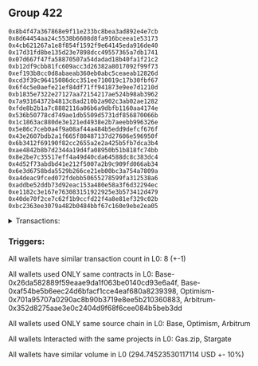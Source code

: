 ## Group 422

```0xecdf3089328dd54021a717cb448b72ce7971aac9
0x8b4f47a367868e9f11e233bc8bea3ad892e4e7cb
0x8d64454aa24c5538b6608d8fa916bceea1e53173
0x4cb621267a1e8f854f1592f9e64145eda916de40
0x17d31fd8be135d23e7898dcc49557365a7db1741
0x07d667f47fa58870507a54dadad18b40fa1f21c2
0xb12df9cbb81fc609acc3d26382a8017092f99f73
0xef193b8cc0d8abaeab360eb0abc5ceaeab12826d
0xcd3f39c96415086dcc351ee710019c17b30fbf67
0x6f4c5e0aefe21ef84df71ff941873e9ee7d1210d
0xb1835e7322e27127aa72154217ae524b98ab3962
0x7a93164372b4813c8ad210b2a902c3ab02ae1282
0xfde8b2b1a7c8882116a06b6a9dbfb1160aa4174e
0x536b50778cd749ae1db5509d5731df856870066b
0x1c1863ac880de3e121ed4938e2b7aeebb996326e
0x5e86c7ceb0a4f9a08af44a484b5edd9defcf676f
0x43e2607bdb2a1f665f80487137d27606e596950f
0x6b3412f69190f82cc2655a2e2a425b5fb7dca3b4
0xae4842b8b7d2344a19d4fa08950b51b818fc74bb
0x8e2be7c35517eff4a49d40cda64588dc8c383dc4
0x4d52f73abdbd41e212f5007a2b9c909fd066ab34
0x6e3d6758bda5529b266ce21eb00bc3a754a7809a
0xa4deac9fced072fdebb50655278599fa312538a6
0xaddbe52ddb73d92eac153a480e58a3f6d32294ec
0xe1182c3e167e763083151922925e3b573412d479
0x40de70f2ce7c62f1b9ccfd22f4a8e81ef329c02b
0xbc2363ee3079a482b0484bbf67c160e9ebe2ea05
```
<details>
<summary>Transactions:</summary>

Hashes: 

Wallet: 0xecdf3089328dd54021a717cb448b72ce7971aac9

       Hash: 0x33a7ae3f5326c058e389601fe7c6e3d155a783d68dd1769f4e3640799bdf6138
         - source chain: Base
         - destination chain: Metis
         - project: Gas.zip
         - contract: 0x26da582889f59eaae9da1f063be0140cd93e6a4f
         - value USD: 4.64967563e-06
       Hash: 0x7a5383a29a6a17af0c306f9cce8144b4e1c3be1bb3c0c29753517d93384f5077
         - source chain: Base
         - destination chain: Optimism
         - project: Stargate
         - contract: 0xaf54be5b6eec24d6bfacf1cce4eaf680a8239398
         - value USD: 20.943205337
       Hash: 0x4550f2e656fe9b3fbe46d3ff49b745b0fd06817a2e391674aef1f79a033f3201
         - source chain: Base
         - destination chain: Scroll
         - project: Gas.zip
         - contract: 0x26da582889f59eaae9da1f063be0140cd93e6a4f
         - value USD: 0.0001343689419
       Hash: 0x347e57879f087cd1a3eba2281c618e9b20717758b737683f4a6ef6109b18db3a
         - source chain: Base
         - destination chain: Optimism
         - project: Stargate
         - contract: 0xaf54be5b6eec24d6bfacf1cce4eaf680a8239398
         - value USD: 180.683232063
       Hash: 0xaba2b6b0c6568626c9682915a82720c4e28301886743759b93657c5712d39d96
         - source chain: Base
         - destination chain: Metis
         - project: Gas.zip
         - contract: 0x26da582889f59eaae9da1f063be0140cd93e6a4f
         - value USD: 3.415535317e-07
       Hash: 0x802dc3a142a85469173458e007d41a1de92674ef00a830f44c8e1f2ac57fb2e6
         - source chain: Base
         - destination chain: Optimism
         - project: Stargate
         - contract: 0xaf54be5b6eec24d6bfacf1cce4eaf680a8239398
         - value USD: 31.416844383
       Hash: 0x9f52fab551b86aa63a6d4854d1d8f6b61027d600c00877972e715872d6a140e0
         - source chain: Optimism
         - destination chain: Arbitrum
         - project: Stargate
         - contract: 0x701a95707a0290ac8b90b3719e8ee5b210360883
         - value USD: 31.123424976
       Hash: 0xaac67d36376c5d2ddcffebcc49202560ce9cbd45b70a2704f92bc22a07660617
         - source chain: Arbitrum
         - destination chain: Linea
         - project: Stargate
         - contract: 0x352d8275aae3e0c2404d9f68f6cee084b5beb3dd
         - value USD: 30.578389182
Wallet: 0x8b4f47a367868e9f11e233bc8bea3ad892e4e7cb

       Hash:0x56bf157b060ca1612e0045114cd501290be24874c9594f51273af9a21a088d3e
         - source chain: Base
         - destination chain: Metis
         - project: Gas.zip
         - contract: 0x26da582889f59eaae9da1f063be0140cd93e6a4f
         - value USD: 1.36336222e-06
       Hash:0x8b1db3a800a90d8f80c2cdf57de6b21e9f4dfad36da30d5963120249912872a8
         - source chain: Base
         - destination chain: Optimism
         - project: Stargate
         - contract: 0xaf54be5b6eec24d6bfacf1cce4eaf680a8239398
         - value USD: 21.298844167
       Hash:0xcbba47b8778899ac44054d1607d590c43f75c624987e06e836a2459d3d5d5f21
         - source chain: Base
         - destination chain: Linea
         - project: Gas.zip
         - contract: 0x26da582889f59eaae9da1f063be0140cd93e6a4f
         - value USD: 8.774453797e-05
       Hash:0x8ba67d395656c2af400188a6d53e948db98a0b521a1ca8f955528dc9b52b064b
         - source chain: Base
         - destination chain: Optimism
         - project: Stargate
         - contract: 0xaf54be5b6eec24d6bfacf1cce4eaf680a8239398
         - value USD: 193.707230741
       Hash:0xc4ee41205d52982d32144c258d901c4c9ee53e0c2ef8ccef8b72a55a4b58eecc
         - source chain: Base
         - destination chain: Linea
         - project: Gas.zip
         - contract: 0x26da582889f59eaae9da1f063be0140cd93e6a4f
         - value USD: 7.09228864e-05
       Hash:0x4dea6538ae3c2f0db614773bb16de232c15d395f416c77f705030502f93789d8
         - source chain: Base
         - destination chain: Optimism
         - project: Stargate
         - contract: 0xaf54be5b6eec24d6bfacf1cce4eaf680a8239398
         - value USD: 32.458000026
       Hash:0x7c8149118e0bdebf064a7790aacb628efc9a9552efe625bbcac5b6076b6e112d
         - source chain: Optimism
         - destination chain: Arbitrum
         - project: Stargate
         - contract: 0x701a95707a0290ac8b90b3719e8ee5b210360883
         - value USD: 32.16119088
       Hash:0x602aa53021c8e6cc808bc1af0a24055f875b75aba17f8a3f9efd86acc40ae337
         - source chain: Arbitrum
         - destination chain: Linea
         - project: Stargate
         - contract: 0x352d8275aae3e0c2404d9f68f6cee084b5beb3dd
         - value USD: 31.557368993
Wallet: 0x8d64454aa24c5538b6608d8fa916bceea1e53173

       Hash:0xf87e70057d16b030f231a142314bdeb2a0dee66d023e68dad1b0e8e4df7c86cc
         - source chain: Base
         - destination chain: Linea
         - project: Gas.zip
         - contract: 0x26da582889f59eaae9da1f063be0140cd93e6a4f
         - value USD: 4.840024002e-05
       Hash:0x6a7cfbf9800c0b4c94c1a51578f1afffb13dcfa74943f280603e3e766a8dd1ba
         - source chain: Base
         - destination chain: Optimism
         - project: Stargate
         - contract: 0xaf54be5b6eec24d6bfacf1cce4eaf680a8239398
         - value USD: 19.919858034
       Hash:0x3b1df342a91b16bda12da077205388ab46483a6c4f16ac4210991338534ba66b
         - source chain: Base
         - destination chain: Zora
         - project: Gas.zip
         - contract: 0x26da582889f59eaae9da1f063be0140cd93e6a4f
         - value USD: 7.867868165e-05
       Hash:0xf9dbd536ee16e7c097ca3c0bf455b73cece4611622bb8c1adb5f43a8b5f2b7c9
         - source chain: Base
         - destination chain: Optimism
         - project: Stargate
         - contract: 0xaf54be5b6eec24d6bfacf1cce4eaf680a8239398
         - value USD: 188.091716335
       Hash:0x77944fb4fc4c2fb17621134cab9f337aa8e33fac3a1fa7903ca6cef7efb14ccb
         - source chain: Base
         - destination chain: Arbitrum
         - project: Gas.zip
         - contract: 0x26da582889f59eaae9da1f063be0140cd93e6a4f
         - value USD: 0.0001147281986
       Hash:0xacbbd5aa30354b2e928f333e1281384d224fa50b39cef4dc970b54eab3caa26d
         - source chain: Base
         - destination chain: Optimism
         - project: Stargate
         - contract: 0xaf54be5b6eec24d6bfacf1cce4eaf680a8239398
         - value USD: 36.457160957
       Hash:0x9f12234221c36909f665dc04fdb1c94fee1053413d7dd37a489fb65e77a360b6
         - source chain: Optimism
         - destination chain: Arbitrum
         - project: Stargate
         - contract: 0x701a95707a0290ac8b90b3719e8ee5b210360883
         - value USD: 35.954173372
       Hash:0x7c3023ebe652a4359ca875f52f6b2880a7249862bf2c992e3e82dd4f851797fb
         - source chain: Arbitrum
         - destination chain: Linea
         - project: Stargate
         - contract: 0x352d8275aae3e0c2404d9f68f6cee084b5beb3dd
         - value USD: 35.38871996
Wallet: 0x4cb621267a1e8f854f1592f9e64145eda916de40

       Hash:0x4262b5a2c3ebe56d943f91bd835be7128eb5cdd8d40585f2dcf02cf56fc45d01
         - source chain: Base
         - destination chain: Kava
         - project: Gas.zip
         - contract: 0x26da582889f59eaae9da1f063be0140cd93e6a4f
         - value USD: 2.233784392e-08
       Hash:0xd03b97e45c62af14420d5139d79f2d81e3077585db841887f7e15d2ac7ebe5ce
         - source chain: Base
         - destination chain: Optimism
         - project: Stargate
         - contract: 0xaf54be5b6eec24d6bfacf1cce4eaf680a8239398
         - value USD: 18.222995195
       Hash:0x6bf0fda0156e73234315ef60ff8076dbd2a0cb22f1982174189adced00ca5794
         - source chain: Base
         - destination chain: Scroll
         - project: Gas.zip
         - contract: 0x26da582889f59eaae9da1f063be0140cd93e6a4f
         - value USD: 9.324880788e-05
       Hash:0xc91d1e7364db11f55a7c7328adcf471af4095c7d01395b9d7d01b8a9d2b0fd40
         - source chain: Base
         - destination chain: Optimism
         - project: Stargate
         - contract: 0xaf54be5b6eec24d6bfacf1cce4eaf680a8239398
         - value USD: 192.002704296
       Hash:0x49d87d94544c8b53c6cc93685a7c6ddce035332e7588dc11623ce47603e57cf8
         - source chain: Base
         - destination chain: Kava
         - project: Gas.zip
         - contract: 0x26da582889f59eaae9da1f063be0140cd93e6a4f
         - value USD: 1.694759649e-08
       Hash:0x0f4f6a4812f05386e8d5ef532136c8ed28372025658239839dcc6c1a5c60fdb7
         - source chain: Base
         - destination chain: Optimism
         - project: Stargate
         - contract: 0xaf54be5b6eec24d6bfacf1cce4eaf680a8239398
         - value USD: 36.726824939
       Hash:0x0e7f7186d137d7391d54046df16c4db41887c4d5dd3d892fd2c05218768fc949
         - source chain: Optimism
         - destination chain: Arbitrum
         - project: Stargate
         - contract: 0x701a95707a0290ac8b90b3719e8ee5b210360883
         - value USD: 36.271679531
       Hash:0xf57b4bc04dc3de4ad1a5ab0e2d5a830f75c83244ebf9fd9e826989ff5d07719d
         - source chain: Arbitrum
         - destination chain: Linea
         - project: Stargate
         - contract: 0x352d8275aae3e0c2404d9f68f6cee084b5beb3dd
         - value USD: 35.706766702
Wallet: 0x17d31fd8be135d23e7898dcc49557365a7db1741

       Hash:0x85efd8a832d461f226156bdecc0909145cbb73354c8d64f8a21e2f01532e71f0
         - source chain: Base
         - destination chain: Kava
         - project: Gas.zip
         - contract: 0x26da582889f59eaae9da1f063be0140cd93e6a4f
         - value USD: 1.489189595e-08
       Hash:0x556e18395d1451eaa072e3bb6d670ac3392a83eaeb92ca126882c6f57605424e
         - source chain: Base
         - destination chain: Optimism
         - project: Stargate
         - contract: 0xaf54be5b6eec24d6bfacf1cce4eaf680a8239398
         - value USD: 21.353025743
       Hash:0x5b7f79fef2b930c801772e6962f4d79dc25e77b9d090d760d3d63a3e4975a56f
         - source chain: Base
         - destination chain: Scroll
         - project: Gas.zip
         - contract: 0x26da582889f59eaae9da1f063be0140cd93e6a4f
         - value USD: 9.810551663e-05
       Hash:0x22de1b2bc5b8be089c3743bf01f75ace7b424081a531d2e293e635dbd0704167
         - source chain: Base
         - destination chain: Optimism
         - project: Stargate
         - contract: 0xaf54be5b6eec24d6bfacf1cce4eaf680a8239398
         - value USD: 183.900548183
       Hash:0xcc718d7ee3b57406f900d63d5bd38248e6e9c2cbe253261e379e1a18fb3cf19e
         - source chain: Base
         - destination chain: Arbitrum
         - project: Gas.zip
         - contract: 0x26da582889f59eaae9da1f063be0140cd93e6a4f
         - value USD: 6.435929393e-05
       Hash:0xcf1c27569f66ef639efd2799906372a9be670e4f3517518eb227988300b84aa0
         - source chain: Base
         - destination chain: Optimism
         - project: Stargate
         - contract: 0xaf54be5b6eec24d6bfacf1cce4eaf680a8239398
         - value USD: 31.518543755
       Hash:0x566c3a3e76494389739a8232ed971a1b17d1c6bc1a9a7ef3d8594d0c974b157a
         - source chain: Optimism
         - destination chain: Arbitrum
         - project: Stargate
         - contract: 0x701a95707a0290ac8b90b3719e8ee5b210360883
         - value USD: 31.023391498
       Hash:0xf9d9bda82fd9f4a61058b003443b34d7ad4cc91eb506470a4dce96910f42eab3
         - source chain: Arbitrum
         - destination chain: Linea
         - project: Stargate
         - contract: 0x352d8275aae3e0c2404d9f68f6cee084b5beb3dd
         - value USD: 30.536404862
Wallet: 0x07d667f47fa58870507a54dadad18b40fa1f21c2

       Hash:0x8392ce00f5046cfff8aaa1ee1016e0bf59e425070dfa1fa0b1f3e1a86ae815f2
         - source chain: Base
         - destination chain: Zora
         - project: Gas.zip
         - contract: 0x26da582889f59eaae9da1f063be0140cd93e6a4f
         - value USD: 0.0001629247516
       Hash:0x1521ded8b11b43668e5e7b99a51aec57d08a99892d6e8720e7234c5a692c7c44
         - source chain: Base
         - destination chain: Optimism
         - project: Stargate
         - contract: 0xaf54be5b6eec24d6bfacf1cce4eaf680a8239398
         - value USD: 18.077921793
       Hash:0x3a0b851b5f17c7609f2599132f9876ef283449000426c83f427c4b7706ce02f7
         - source chain: Base
         - destination chain: Arbitrum
         - project: Gas.zip
         - contract: 0x26da582889f59eaae9da1f063be0140cd93e6a4f
         - value USD: 0.0001240079633
       Hash:0xac8d1e12f8d2f7f071a67bf7729da6f2986fd7e972c8dbd9e2fa09123aaa88d5
         - source chain: Base
         - destination chain: Optimism
         - project: Stargate
         - contract: 0xaf54be5b6eec24d6bfacf1cce4eaf680a8239398
         - value USD: 191.384801962
       Hash:0x0873d40520fc419678e29396a0904e2d59fbfc69022615e16465bb91e2c0ba51
         - source chain: Base
         - destination chain: Kava
         - project: Gas.zip
         - contract: 0x26da582889f59eaae9da1f063be0140cd93e6a4f
         - value USD: 2.029112311e-08
       Hash:0xffea94aa588f8fa83ef4b4275ac352f68dddb5e3bc0b0d5890d8c389c86b86f3
         - source chain: Base
         - destination chain: Optimism
         - project: Stargate
         - contract: 0xaf54be5b6eec24d6bfacf1cce4eaf680a8239398
         - value USD: 30.949161663
       Hash:0x6fa37e80296cf81365f0dfecd3600ab2a9f458239ea8f90d9421ff9f5e87f922
         - source chain: Optimism
         - destination chain: Arbitrum
         - project: Stargate
         - contract: 0x701a95707a0290ac8b90b3719e8ee5b210360883
         - value USD: 30.800525425
       Hash:0xc334458e2bac12153c030cd028a6311657f5eca4a138328dd32824c22c949264
         - source chain: Arbitrum
         - destination chain: Linea
         - project: Stargate
         - contract: 0x352d8275aae3e0c2404d9f68f6cee084b5beb3dd
         - value USD: 30.368820007
Wallet: 0xb12df9cbb81fc609acc3d26382a8017092f99f73

       Hash:0xc0b98655408ca85c6b2a2b2588f7420e53f5a5f5e1f4a5e69ca2e92bbbe8628f
         - source chain: Base
         - destination chain: Metis
         - project: Gas.zip
         - contract: 0x26da582889f59eaae9da1f063be0140cd93e6a4f
         - value USD: 1.25700481e-06
       Hash:0x13c7ff2fa1324c4817d5dd2383be02e4c29aa6c676db69ea7cd42386a898f3cd
         - source chain: Base
         - destination chain: Optimism
         - project: Stargate
         - contract: 0xaf54be5b6eec24d6bfacf1cce4eaf680a8239398
         - value USD: 19.747474976
       Hash:0x3e08bb9476c5654f4a0fe916db7b390f3ddfa028e7b1e287b52306a76b5bacda
         - source chain: Base
         - destination chain: Kava
         - project: Gas.zip
         - contract: 0x26da582889f59eaae9da1f063be0140cd93e6a4f
         - value USD: 3.109151893e-08
       Hash:0xd5ad7e0135ca734c6270bf216daaf6144c8c8faa031b856263d956b1322d7500
         - source chain: Base
         - destination chain: Optimism
         - project: Stargate
         - contract: 0xaf54be5b6eec24d6bfacf1cce4eaf680a8239398
         - value USD: 185.902273059
       Hash:0xab9278cdf27de49d3156402bccc00801450f35d98598063e642eb58472ffffbb
         - source chain: Base
         - destination chain: Metis
         - project: Gas.zip
         - contract: 0x26da582889f59eaae9da1f063be0140cd93e6a4f
         - value USD: 2.366268063e-06
       Hash:0xf212c8d6573c08acf8b2fba31814b2815f930f492e4e2e9978c786889f4b2ad8
         - source chain: Base
         - destination chain: Optimism
         - project: Stargate
         - contract: 0xaf54be5b6eec24d6bfacf1cce4eaf680a8239398
         - value USD: 32.17254629
       Hash:0x461995ea3689afe2e8dbae3ce5ec895eb6d35aaf07d053f679aac20f22ab69ae
         - source chain: Optimism
         - destination chain: Arbitrum
         - project: Stargate
         - contract: 0x701a95707a0290ac8b90b3719e8ee5b210360883
         - value USD: 31.888338292
       Hash:0x3517c3bb0ebe2bc55de803f2bcbb9a5db46cccf298e4e64e4048e087d1193881
         - source chain: Arbitrum
         - destination chain: Linea
         - project: Stargate
         - contract: 0x352d8275aae3e0c2404d9f68f6cee084b5beb3dd
         - value USD: 31.547842731
Wallet: 0xef193b8cc0d8abaeab360eb0abc5ceaeab12826d

       Hash:0x411bd9b167853fbb5102fee9e80b248f2eb22cc35e30d981726548ccfb1279dc
         - source chain: Base
         - destination chain: Metis
         - project: Gas.zip
         - contract: 0x26da582889f59eaae9da1f063be0140cd93e6a4f
         - value USD: 4.11567704e-06
       Hash:0x1c93ecab74f07b5f653cb0b164ca7a7d9642fe7443a58e2ef803b3920964967c
         - source chain: Base
         - destination chain: Optimism
         - project: Stargate
         - contract: 0xaf54be5b6eec24d6bfacf1cce4eaf680a8239398
         - value USD: 20.082391219
       Hash:0x370afb97519c43dae1ec49c5a29fd70ad2afb81c98f790ea6578162695a27d54
         - source chain: Base
         - destination chain: Zora
         - project: Gas.zip
         - contract: 0x26da582889f59eaae9da1f063be0140cd93e6a4f
         - value USD: 0.0001586524856
       Hash:0xf566727d984cc2f0f4ae692e70659f147161129589335189dd566eab69aab79a
         - source chain: Base
         - destination chain: Optimism
         - project: Stargate
         - contract: 0xaf54be5b6eec24d6bfacf1cce4eaf680a8239398
         - value USD: 196.456954805
       Hash:0xadf1a1aaa61abaf7239ff2a7f37b18430c4d6af7aee62e1e0a8cd929d46d7e62
         - source chain: Base
         - destination chain: Zora
         - project: Gas.zip
         - contract: 0x26da582889f59eaae9da1f063be0140cd93e6a4f
         - value USD: 4.655070662e-05
       Hash:0x656823f9d4d638767cc0affa4dddb3cc5e830923a346364309c8b4d56ab34a35
         - source chain: Base
         - destination chain: Optimism
         - project: Stargate
         - contract: 0xaf54be5b6eec24d6bfacf1cce4eaf680a8239398
         - value USD: 34.435300936
       Hash:0x4dabe78c42acf4df0fa12e7576886aa94b8043d1ef31d84338e1ae8e15aa7347
         - source chain: Optimism
         - destination chain: Arbitrum
         - project: Stargate
         - contract: 0x701a95707a0290ac8b90b3719e8ee5b210360883
         - value USD: 34.209435373
       Hash:0xca74869b69159f8333ad4ed687abc3fe79e051af2e710fb30f6a398ca8f1d138
         - source chain: Arbitrum
         - destination chain: Linea
         - project: Stargate
         - contract: 0x352d8275aae3e0c2404d9f68f6cee084b5beb3dd
         - value USD: 33.677950898
Wallet: 0xcd3f39c96415086dcc351ee710019c17b30fbf67

       Hash:0x7c306d3ef00dcc224d38d256ede1cf6db614c19e6a7c9090c355d7be076001e1
         - source chain: Base
         - destination chain: Scroll
         - project: Gas.zip
         - contract: 0x26da582889f59eaae9da1f063be0140cd93e6a4f
         - value USD: 0.0001019961033
       Hash:0xd6bfa9b91895744f334fad7691acd5c2df8002c45ceb6d9a04bc45804436dac1
         - source chain: Base
         - destination chain: Optimism
         - project: Stargate
         - contract: 0xaf54be5b6eec24d6bfacf1cce4eaf680a8239398
         - value USD: 17.365916956
       Hash:0x8ff13bcdd0abfe81af8fc5b3acf9dfcb6e1dffbdef67d381f8084bf198d80f3d
         - source chain: Base
         - destination chain: Zora
         - project: Gas.zip
         - contract: 0x26da582889f59eaae9da1f063be0140cd93e6a4f
         - value USD: 0.0001138457393
       Hash:0x02798e98f30344cdb4201b970a6db05006a30e11466c0314ba202680514e3150
         - source chain: Base
         - destination chain: Optimism
         - project: Stargate
         - contract: 0xaf54be5b6eec24d6bfacf1cce4eaf680a8239398
         - value USD: 182.837530416
       Hash:0xd35b9e766321258cffe7faf7a943d7ccd9a78b14cc26eb9862af360ee30eddd4
         - source chain: Base
         - destination chain: Zora
         - project: Gas.zip
         - contract: 0x26da582889f59eaae9da1f063be0140cd93e6a4f
         - value USD: 0.0001166751685
       Hash:0x3a836f689881c8df5ef919e679a1b69e193b84f498317e12abbaca5f641a74be
         - source chain: Base
         - destination chain: Optimism
         - project: Stargate
         - contract: 0xaf54be5b6eec24d6bfacf1cce4eaf680a8239398
         - value USD: 33.561890449
       Hash:0xb4ef44e1b4d8025bef770d9d03bfd1170abace3041607cbd963c4075df839d67
         - source chain: Optimism
         - destination chain: Arbitrum
         - project: Stargate
         - contract: 0x701a95707a0290ac8b90b3719e8ee5b210360883
         - value USD: 33.26060408
       Hash:0x535d3a538ce3ea4bf27bda2f26251b3bd8879d0e4287c665e59a28e58e951657
         - source chain: Arbitrum
         - destination chain: Linea
         - project: Stargate
         - contract: 0x352d8275aae3e0c2404d9f68f6cee084b5beb3dd
         - value USD: 32.806601121
Wallet: 0x6f4c5e0aefe21ef84df71ff941873e9ee7d1210d

       Hash:0xe3bb6394fa9e99e1d559d0efc99a17103db2885137654be024e9766b6f3ae06e
         - source chain: Base
         - destination chain: Arbitrum
         - project: Gas.zip
         - contract: 0x26da582889f59eaae9da1f063be0140cd93e6a4f
         - value USD: 3.684140187e-05
       Hash:0x0ad7ab78c74f7c6fdae9d2f2c143410dfa53f39c48d4d78920a0c597b4f3ae03
         - source chain: Base
         - destination chain: Optimism
         - project: Stargate
         - contract: 0xaf54be5b6eec24d6bfacf1cce4eaf680a8239398
         - value USD: 19.270802937
       Hash:0xf13b0fb2cd74bb586a2916bf3b56e82a272da8d3b87441603c1d8aecaed21b17
         - source chain: Base
         - destination chain: Base
         - project: Gas.zip
         - contract: 0x26da582889f59eaae9da1f063be0140cd93e6a4f
         - value USD: 9.541049173e-05
       Hash:0xc21ee7ab34ac2c2bad1761ecf334967d722bc996f438159b33a08a1af5a24614
         - source chain: Base
         - destination chain: Optimism
         - project: Stargate
         - contract: 0xaf54be5b6eec24d6bfacf1cce4eaf680a8239398
         - value USD: 193.99305519
       Hash:0x85c52f965dee8aba57942cd11d3afefdc958018ac45dda55cece8792ed95b68b
         - source chain: Base
         - destination chain: Scroll
         - project: Gas.zip
         - contract: 0x26da582889f59eaae9da1f063be0140cd93e6a4f
         - value USD: 9.250460932e-05
       Hash:0x937aad951bd83f048e41531aee486ddb468a829ae21f6fa934a3110cfeb9b5ca
         - source chain: Base
         - destination chain: Optimism
         - project: Stargate
         - contract: 0xaf54be5b6eec24d6bfacf1cce4eaf680a8239398
         - value USD: 31.978456069
       Hash:0x7d4e9509f7322a37de9a4fd94caa4e9f8be1569820e506910313d55f3372d9a3
         - source chain: Optimism
         - destination chain: Arbitrum
         - project: Stargate
         - contract: 0x701a95707a0290ac8b90b3719e8ee5b210360883
         - value USD: 31.666603684
       Hash:0x820a23ece63aabe6416f66bc99e6653cf8400e9c5dddeeb1825b088a5fe2b637
         - source chain: Arbitrum
         - destination chain: Linea
         - project: Stargate
         - contract: 0x352d8275aae3e0c2404d9f68f6cee084b5beb3dd
         - value USD: 31.132238088
Wallet: 0xb1835e7322e27127aa72154217ae524b98ab3962

       Hash:0x152f91a3d68f368582ecfd305bf40c423de853c2ca203d203a620eecfda8cc48
         - source chain: Base
         - destination chain: Linea
         - project: Gas.zip
         - contract: 0x26da582889f59eaae9da1f063be0140cd93e6a4f
         - value USD: 3.921589016e-05
       Hash:0x3aff4d8adb4e6786d161bacc49b2cfde9d7def04129b32398fedae92f946ced3
         - source chain: Base
         - destination chain: Optimism
         - project: Stargate
         - contract: 0xaf54be5b6eec24d6bfacf1cce4eaf680a8239398
         - value USD: 20.150678582
       Hash:0xc3a6563bdb4cf2ead442b6c13db19042422c44d0e52af377d61974d1afabcde1
         - source chain: Base
         - destination chain: Linea
         - project: Gas.zip
         - contract: 0x26da582889f59eaae9da1f063be0140cd93e6a4f
         - value USD: 0.0001558910407
       Hash:0x91016708971f6004cc1a30a45bc8a916d2691bafc797bf1bd3ea77121f8fff58
         - source chain: Base
         - destination chain: Optimism
         - project: Stargate
         - contract: 0xaf54be5b6eec24d6bfacf1cce4eaf680a8239398
         - value USD: 190.725916908
       Hash:0xe7b116966b43de11987329002c5ab66537e605c1a971d330f7421509aae8ec5b
         - source chain: Base
         - destination chain: Kava
         - project: Gas.zip
         - contract: 0x26da582889f59eaae9da1f063be0140cd93e6a4f
         - value USD: 2.436340474e-08
       Hash:0xd78280e3d83d9a60867ea5d74bb55e35ba4e8fbd16321a43527f394e21e6e941
         - source chain: Base
         - destination chain: Optimism
         - project: Stargate
         - contract: 0xaf54be5b6eec24d6bfacf1cce4eaf680a8239398
         - value USD: 31.293267055
       Hash:0xbe418244566bf1a258f628a1495ac8668886f69929028414e8f1e2491b53c455
         - source chain: Optimism
         - destination chain: Arbitrum
         - project: Stargate
         - contract: 0x701a95707a0290ac8b90b3719e8ee5b210360883
         - value USD: 30.98950363
       Hash:0xc3951cbe8b8947cd28ef6792a2b028491c4d15ca5a8bc6211724105c757dea7e
         - source chain: Arbitrum
         - destination chain: Linea
         - project: Stargate
         - contract: 0x352d8275aae3e0c2404d9f68f6cee084b5beb3dd
         - value USD: 30.655844688
Wallet: 0x7a93164372b4813c8ad210b2a902c3ab02ae1282

       Hash:0xa7d7439377242f7678a78febee35d0b212886363f6a282bebb2cf64e1be5f941
         - source chain: Base
         - destination chain: Base
         - project: Gas.zip
         - contract: 0x26da582889f59eaae9da1f063be0140cd93e6a4f
         - value USD: 0.0001295829414
       Hash:0x1b01b998f5cb5656e82f5ab653f0d48ffc1e46b356843a3269ea42471b43d55b
         - source chain: Base
         - destination chain: Optimism
         - project: Stargate
         - contract: 0xaf54be5b6eec24d6bfacf1cce4eaf680a8239398
         - value USD: 21.827480282
       Hash:0xdb7d8a987761bcc128c2f908be405c860a3424576385056cdd04c8f267f65ba1
         - source chain: Base
         - destination chain: Zora
         - project: Gas.zip
         - contract: 0x26da582889f59eaae9da1f063be0140cd93e6a4f
         - value USD: 8.117977432e-05
       Hash:0x57ead43b523c0d6cd81a0f00713088e5b2266c75c1893830170d2d2957e898a7
         - source chain: Base
         - destination chain: Optimism
         - project: Stargate
         - contract: 0xaf54be5b6eec24d6bfacf1cce4eaf680a8239398
         - value USD: 181.43590853
       Hash:0x8471460faf098c7ac7a83b15a496fe446e2c256a9b1fb7b9a02399e1987d8d31
         - source chain: Base
         - destination chain: Zora
         - project: Gas.zip
         - contract: 0x26da582889f59eaae9da1f063be0140cd93e6a4f
         - value USD: 0.000120852796
       Hash:0xb9bde9b30c57e565318a93a4c0ed0f4a94478e0ffd37d1793d1c0ce5fd2a00c8
         - source chain: Base
         - destination chain: Optimism
         - project: Stargate
         - contract: 0xaf54be5b6eec24d6bfacf1cce4eaf680a8239398
         - value USD: 37.432023599
       Hash:0xedc910be8a96a7341b424c2fa4f3a1850c3d4d705e9c7c487aaf88c6113be960
         - source chain: Optimism
         - destination chain: Arbitrum
         - project: Stargate
         - contract: 0x701a95707a0290ac8b90b3719e8ee5b210360883
         - value USD: 36.980340855
       Hash:0x21a52e65b0def38c39642506fd784e76f85664e293c57f56877a1e0e85b499d9
         - source chain: Arbitrum
         - destination chain: Linea
         - project: Stargate
         - contract: 0x352d8275aae3e0c2404d9f68f6cee084b5beb3dd
         - value USD: 36.409589135
Wallet: 0xfde8b2b1a7c8882116a06b6a9dbfb1160aa4174e

       Hash:0x176a624abdba682861fc1d0aed64205afde21ba0f0b58fbc1a155672aa5fba33
         - source chain: Base
         - destination chain: Scroll
         - project: Gas.zip
         - contract: 0x26da582889f59eaae9da1f063be0140cd93e6a4f
         - value USD: 8.013681902e-05
       Hash:0xa85a6fa3d6510f12b6319d59604a982e0380293ce79bb3bbc9b3ded81f814f70
         - source chain: Base
         - destination chain: Optimism
         - project: Stargate
         - contract: 0xaf54be5b6eec24d6bfacf1cce4eaf680a8239398
         - value USD: 20.850883387
       Hash:0xb66390b1e08d37cf812d8cafbebbe98d0b253262b906b87c979d9a7c8b25e4b0
         - source chain: Base
         - destination chain: Kava
         - project: Gas.zip
         - contract: 0x26da582889f59eaae9da1f063be0140cd93e6a4f
         - value USD: 3.29623313e-08
       Hash:0xc8a414a528e5eafdd50f7c4f745e4eaae95207626414cc2e2f4c3b737a15e253
         - source chain: Base
         - destination chain: Optimism
         - project: Stargate
         - contract: 0xaf54be5b6eec24d6bfacf1cce4eaf680a8239398
         - value USD: 188.361372976
       Hash:0x64a4c940687c04a85b859ba6a7fdd3bb6920c535ec465f5cff4d740645d422a4
         - source chain: Base
         - destination chain: Base
         - project: Gas.zip
         - contract: 0x26da582889f59eaae9da1f063be0140cd93e6a4f
         - value USD: 0.0001414093447
       Hash:0x4b425c0431464624be6f89fa0c03d16e2277b46994606a9034a7ba87b719d2e5
         - source chain: Base
         - destination chain: Optimism
         - project: Stargate
         - contract: 0xaf54be5b6eec24d6bfacf1cce4eaf680a8239398
         - value USD: 32.954968225
       Hash:0x16d413d459cfd91404c5072b2f1ee561aaa9a2e2557c31b05243aded86733a9a
         - source chain: Optimism
         - destination chain: Arbitrum
         - project: Stargate
         - contract: 0x701a95707a0290ac8b90b3719e8ee5b210360883
         - value USD: 32.393847101
       Hash:0xd5138020b6159f65b711f9c27290c9d0f3c276f7548a603558a7f8c89da4b38a
         - source chain: Arbitrum
         - destination chain: Linea
         - project: Stargate
         - contract: 0x352d8275aae3e0c2404d9f68f6cee084b5beb3dd
         - value USD: 32.014858596
Wallet: 0x536b50778cd749ae1db5509d5731df856870066b

       Hash:0xd9e3d408b9b2f92e56958920c6e26c8bc684e6b2a8de3db399b0572dabf3a29f
         - source chain: Base
         - destination chain: Zora
         - project: Gas.zip
         - contract: 0x26da582889f59eaae9da1f063be0140cd93e6a4f
         - value USD: 7.229364099e-05
       Hash:0x496d3b27fd77ce9e2b5ad61e95c1ac56d801777dc24f3bb792eec10c6d8971c3
         - source chain: Base
         - destination chain: Optimism
         - project: Stargate
         - contract: 0xaf54be5b6eec24d6bfacf1cce4eaf680a8239398
         - value USD: 20.3359371
       Hash:0xb18363953f6c4bb3942ec1c7c67a0f2d1f9ca0ddbce1d6604ef35c6876a217e8
         - source chain: Base
         - destination chain: Scroll
         - project: Gas.zip
         - contract: 0x26da582889f59eaae9da1f063be0140cd93e6a4f
         - value USD: 0.0001190205456
       Hash:0xac6d0bbd311deb59d63de73be5ead705043f9fd0b7806f27af9700d5f9ccce6a
         - source chain: Base
         - destination chain: Optimism
         - project: Stargate
         - contract: 0xaf54be5b6eec24d6bfacf1cce4eaf680a8239398
         - value USD: 187.404311154
       Hash:0x25c42f78faedd83ea6168d4f998d49fe6aa13594d598fc788cebfecba7f85259
         - source chain: Base
         - destination chain: Linea
         - project: Gas.zip
         - contract: 0x26da582889f59eaae9da1f063be0140cd93e6a4f
         - value USD: 9.357531692e-05
       Hash:0xafe444e32bdc1c79b6baf78402e472fffc1973bb563d9c818c8dfc61a075dfb8
         - source chain: Base
         - destination chain: Optimism
         - project: Stargate
         - contract: 0xaf54be5b6eec24d6bfacf1cce4eaf680a8239398
         - value USD: 31.823732437
       Hash:0x1f6422710af71630c7503bf7e46b742adb31cb3429b2c6a99cc3a952ac3c0344
         - source chain: Optimism
         - destination chain: Arbitrum
         - project: Stargate
         - contract: 0x701a95707a0290ac8b90b3719e8ee5b210360883
         - value USD: 31.382552123
       Hash:0x8ade5b34a4eb99f9265e85c83f95197861647c142851865c27971faeed291a92
         - source chain: Arbitrum
         - destination chain: Linea
         - project: Stargate
         - contract: 0x352d8275aae3e0c2404d9f68f6cee084b5beb3dd
         - value USD: 30.911245186
Wallet: 0x1c1863ac880de3e121ed4938e2b7aeebb996326e

       Hash:0x73e56cd0cf3c6a5e49ffb299ba838fe6f5b1cf93906a91d76d6ed6a119ee800b
         - source chain: Base
         - destination chain: Kava
         - project: Gas.zip
         - contract: 0x26da582889f59eaae9da1f063be0140cd93e6a4f
         - value USD: 1.795034774e-08
       Hash:0xfb2462b58d7fb0154e1e372d341fe672dfb7e6f1e4081e515f17cc3fdeb793f2
         - source chain: Base
         - destination chain: Optimism
         - project: Stargate
         - contract: 0xaf54be5b6eec24d6bfacf1cce4eaf680a8239398
         - value USD: 20.664690956
       Hash:0x34a3710d655509fd60d31996ab3dd75ffd81a8221a23246960330572a4820362
         - source chain: Base
         - destination chain: Linea
         - project: Gas.zip
         - contract: 0x26da582889f59eaae9da1f063be0140cd93e6a4f
         - value USD: 0.0001089943583
       Hash:0x527227389d55a805f805bb2d50ec22ab61eeadbb40cc2429223327091408bad7
         - source chain: Base
         - destination chain: Optimism
         - project: Stargate
         - contract: 0xaf54be5b6eec24d6bfacf1cce4eaf680a8239398
         - value USD: 181.314973794
       Hash:0x0413fcc9cce01802addff0cd87f8b36549f3d27e3880e0cd9714f0be970dd3d5
         - source chain: Base
         - destination chain: Metis
         - project: Gas.zip
         - contract: 0x26da582889f59eaae9da1f063be0140cd93e6a4f
         - value USD: 2.23056126e-06
       Hash:0xd534b0fabf91b3d284b70c1312800b485103b8b5c057437f5685459080d6484f
         - source chain: Base
         - destination chain: Optimism
         - project: Stargate
         - contract: 0xaf54be5b6eec24d6bfacf1cce4eaf680a8239398
         - value USD: 32.495896863
       Hash:0x157de525047b9b8a7192d5e1fe2a485f7023f9263541a2a30d30d923650aa8d6
         - source chain: Optimism
         - destination chain: Arbitrum
         - project: Stargate
         - contract: 0x701a95707a0290ac8b90b3719e8ee5b210360883
         - value USD: 32.383615375
       Hash:0x46052b36c5a9fba603f374ec5c4b18c904df298d1c5a1a1eb63e9c58c8e3c138
         - source chain: Arbitrum
         - destination chain: Linea
         - project: Stargate
         - contract: 0x352d8275aae3e0c2404d9f68f6cee084b5beb3dd
         - value USD: 31.816424264
Wallet: 0x5e86c7ceb0a4f9a08af44a484b5edd9defcf676f

       Hash:0xabbf121d31420a4c3c4cb452f21ba66a1446118863e9b747614d6efd225c7def
         - source chain: Base
         - destination chain: Zora
         - project: Gas.zip
         - contract: 0x26da582889f59eaae9da1f063be0140cd93e6a4f
         - value USD: 0.0001641871517
       Hash:0x8ccb67589596a60fbe2a6ba769d5787442b994bbf74503a1c3797c489167f83f
         - source chain: Base
         - destination chain: Optimism
         - project: Stargate
         - contract: 0xaf54be5b6eec24d6bfacf1cce4eaf680a8239398
         - value USD: 21.654665559
       Hash:0x393ed47617bdea626a07dba1f9da2cf49e4474815d51c8ba71a2dd2171ef92b8
         - source chain: Base
         - destination chain: Metis
         - project: Gas.zip
         - contract: 0x26da582889f59eaae9da1f063be0140cd93e6a4f
         - value USD: 2.046516105e-06
       Hash:0x9458c56616963036339f5b072bbe3b9ac203357f83f9c920991703b7cccfb472
         - source chain: Base
         - destination chain: Optimism
         - project: Stargate
         - contract: 0xaf54be5b6eec24d6bfacf1cce4eaf680a8239398
         - value USD: 184.058429904
       Hash:0x62b72d9ae7ab998d1d5f9be932c8e5683be3b17dbaf8595bbea33db7bd6aca53
         - source chain: Base
         - destination chain: Kava
         - project: Gas.zip
         - contract: 0x26da582889f59eaae9da1f063be0140cd93e6a4f
         - value USD: 1.314341571e-08
       Hash:0x6c4b5258b848a6963fce76c8f279ab48a17285a89634b08177e3caa0e3ae0292
         - source chain: Base
         - destination chain: Optimism
         - project: Stargate
         - contract: 0xaf54be5b6eec24d6bfacf1cce4eaf680a8239398
         - value USD: 31.307026153
       Hash:0xe09e2d1ed4000e6d5b090a4f13efdd3d002f5eb4ffca3f8a92754c52ea113290
         - source chain: Optimism
         - destination chain: Arbitrum
         - project: Stargate
         - contract: 0x701a95707a0290ac8b90b3719e8ee5b210360883
         - value USD: 31.042877186
       Hash:0x9dd9b51e53a0904bf05bfb9f600d638651a62159b566cd2dae1923343b5485dd
         - source chain: Arbitrum
         - destination chain: Linea
         - project: Stargate
         - contract: 0x352d8275aae3e0c2404d9f68f6cee084b5beb3dd
         - value USD: 30.627993005
Wallet: 0x43e2607bdb2a1f665f80487137d27606e596950f

       Hash:0x79057323dca5db62b125de6c78e1f653ff9488c8caad2d07c241d47e1597f2dd
         - source chain: Base
         - destination chain: Metis
         - project: Gas.zip
         - contract: 0x26da582889f59eaae9da1f063be0140cd93e6a4f
         - value USD: 8.08568923e-07
       Hash:0xcff44a9e96ba14478a1aa5a2c1bbf3cee69040b0dc9b5a6363f51433de09ccf5
         - source chain: Base
         - destination chain: Optimism
         - project: Stargate
         - contract: 0xaf54be5b6eec24d6bfacf1cce4eaf680a8239398
         - value USD: 21.211256785
       Hash:0xcc3e8b21b43864143e1ea15f5f96760e99bd5649f7ac5e7d5d9d715353465c92
         - source chain: Base
         - destination chain: Kava
         - project: Gas.zip
         - contract: 0x26da582889f59eaae9da1f063be0140cd93e6a4f
         - value USD: 2.093695822e-08
       Hash:0xf286825752d8933c953884c3f403fcec98cf419106498028d994b3abf27c4b83
         - source chain: Base
         - destination chain: Optimism
         - project: Stargate
         - contract: 0xaf54be5b6eec24d6bfacf1cce4eaf680a8239398
         - value USD: 183.39970142
       Hash:0x6313c278cb78c3a59684d8c2b09d8ff54c2f3aea604cfffcf534b50c23273cab
         - source chain: Base
         - destination chain: Arbitrum
         - project: Gas.zip
         - contract: 0x26da582889f59eaae9da1f063be0140cd93e6a4f
         - value USD: 0.0001309456512
       Hash:0x17eaff03c9aacdb4042ade46695c642c814b51cc828bb96112370bf5a4358a88
         - source chain: Base
         - destination chain: Optimism
         - project: Stargate
         - contract: 0xaf54be5b6eec24d6bfacf1cce4eaf680a8239398
         - value USD: 30.366185448
       Hash:0x4a8465ab4d187bfb55d68dd776892854bedf8d360576e95df0e41706617eaa56
         - source chain: Optimism
         - destination chain: Arbitrum
         - project: Stargate
         - contract: 0x701a95707a0290ac8b90b3719e8ee5b210360883
         - value USD: 29.781155057
       Hash:0x132f7c0871eb051fef1f3ee8609907f7121a90ffedee23a4157df38d9489c2a5
         - source chain: Arbitrum
         - destination chain: Linea
         - project: Stargate
         - contract: 0x352d8275aae3e0c2404d9f68f6cee084b5beb3dd
         - value USD: 29.327905881
Wallet: 0x6b3412f69190f82cc2655a2e2a425b5fb7dca3b4

       Hash:0x77182b7ce0dcbd41aeb031d05b86de946d6d4ad02aa5c528a540de3d65c81ac8
         - source chain: Base
         - destination chain: Zora
         - project: Gas.zip
         - contract: 0x26da582889f59eaae9da1f063be0140cd93e6a4f
         - value USD: 4.4623479e-05
       Hash:0x0a78a063de4f6519c5c5301c50d722dc95661c2f6020c6551ebd5396c17e8469
         - source chain: Base
         - destination chain: Optimism
         - project: Stargate
         - contract: 0xaf54be5b6eec24d6bfacf1cce4eaf680a8239398
         - value USD: 21.785309628
       Hash:0xa0f40d9d4ccecae12badbe17c083880b736d22015621fd3d8b498df01e1c4c0e
         - source chain: Base
         - destination chain: Kava
         - project: Gas.zip
         - contract: 0x26da582889f59eaae9da1f063be0140cd93e6a4f
         - value USD: 2.954118763e-08
       Hash:0x9bc77ffcbd705ebb953c1da42ae8f79fd15ea4749de732861d0a5f068a391563
         - source chain: Base
         - destination chain: Optimism
         - project: Stargate
         - contract: 0xaf54be5b6eec24d6bfacf1cce4eaf680a8239398
         - value USD: 190.60926213
       Hash:0x35c4a6d8d0de0cabec19271f4d342ff908c72ab2dad7903a12fe6762f02f83af
         - source chain: Base
         - destination chain: Kava
         - project: Gas.zip
         - contract: 0x26da582889f59eaae9da1f063be0140cd93e6a4f
         - value USD: 1.487449973e-08
       Hash:0x8faab87a6c0a36feb9f81ebcf36111d01b7377861ca47216fcd1e720aeeb6f43
         - source chain: Base
         - destination chain: Optimism
         - project: Stargate
         - contract: 0xaf54be5b6eec24d6bfacf1cce4eaf680a8239398
         - value USD: 32.952574284
       Hash:0xbf87e9f76b0dd43dd8cf1751b8e66e89d41f7d297d8b68658fb92b04c75fa7fc
         - source chain: Optimism
         - destination chain: Arbitrum
         - project: Stargate
         - contract: 0x701a95707a0290ac8b90b3719e8ee5b210360883
         - value USD: 32.645207579
       Hash:0x20adb01f1bc4aced9ff16ba56c11c2fff2ad551f6f0fb97b6b0351555e987e09
         - source chain: Arbitrum
         - destination chain: Linea
         - project: Stargate
         - contract: 0x352d8275aae3e0c2404d9f68f6cee084b5beb3dd
         - value USD: 32.088276439
Wallet: 0xae4842b8b7d2344a19d4fa08950b51b818fc74bb

       Hash:0x8dd8e221e6eb245aa867a97ab44280fc26f38f0358456f0f028f986414d9dc98
         - source chain: Base
         - destination chain: Metis
         - project: Gas.zip
         - contract: 0x26da582889f59eaae9da1f063be0140cd93e6a4f
         - value USD: 3.234275692e-06
       Hash:0xa79c312a8c3bd64a3de780dbd2977fd09b22659eba4b337335ffeda084e81661
         - source chain: Base
         - destination chain: Optimism
         - project: Stargate
         - contract: 0xaf54be5b6eec24d6bfacf1cce4eaf680a8239398
         - value USD: 19.630092639
       Hash:0x65537c61f1feecbecd404bbaae76eca6c47fad68f7b3b406fa51c7beb71f87d5
         - source chain: Base
         - destination chain: Arbitrum
         - project: Gas.zip
         - contract: 0x26da582889f59eaae9da1f063be0140cd93e6a4f
         - value USD: 8.524274715e-05
       Hash:0x6478978570989c2a8dfaa51da92bff3a95a2e9d856ccf043e78907d1d08c1c62
         - source chain: Base
         - destination chain: Optimism
         - project: Stargate
         - contract: 0xaf54be5b6eec24d6bfacf1cce4eaf680a8239398
         - value USD: 190.157896697
       Hash:0xdadb04959c5bc484ed001a1b8914521ec611f04c43b666c87f2ba3ef2a061e67
         - source chain: Base
         - destination chain: Base
         - project: Gas.zip
         - contract: 0x26da582889f59eaae9da1f063be0140cd93e6a4f
         - value USD: 5.172054258e-05
       Hash:0xdaac9d28e2e829c944252415d7d91e83bd40eb046b1c72aa1d947916ecc8edbb
         - source chain: Base
         - destination chain: Optimism
         - project: Stargate
         - contract: 0xaf54be5b6eec24d6bfacf1cce4eaf680a8239398
         - value USD: 33.677483832
       Hash:0xfac04beed68737266499a9843b187cccc99f0409ebadcd63cb6b7500e4240445
         - source chain: Optimism
         - destination chain: Arbitrum
         - project: Stargate
         - contract: 0x701a95707a0290ac8b90b3719e8ee5b210360883
         - value USD: 33.367816706
       Hash:0x42a78217a8939279fe5c2ca2da57733b86e47abfa73e101b03cce6fd5ce98cc7
         - source chain: Arbitrum
         - destination chain: Linea
         - project: Stargate
         - contract: 0x352d8275aae3e0c2404d9f68f6cee084b5beb3dd
         - value USD: 32.802317655
Wallet: 0x8e2be7c35517eff4a49d40cda64588dc8c383dc4

       Hash:0xa6a17e0f31f939115f60a3b3c2f91c472e613c65a447c1b7419d61a0205dd247
         - source chain: Base
         - destination chain: Scroll
         - project: Gas.zip
         - contract: 0x26da582889f59eaae9da1f063be0140cd93e6a4f
         - value USD: 0.000157131158
       Hash:0x84b75922f3432b755de6fedaa2796ed25b68b12ae867a5ab48c602bb3c25608d
         - source chain: Base
         - destination chain: Optimism
         - project: Stargate
         - contract: 0xaf54be5b6eec24d6bfacf1cce4eaf680a8239398
         - value USD: 19.547257098
       Hash:0x1e4e27855cd21b504f025f67fd2eacab5796db22d094c20da9ef00e79d0ebb82
         - source chain: Base
         - destination chain: Zora
         - project: Gas.zip
         - contract: 0x26da582889f59eaae9da1f063be0140cd93e6a4f
         - value USD: 0.0001204376693
       Hash:0xadd20bf02a530a0c8f2b38fb90d82d9b30402085b3efa6f2c54f660211c12711
         - source chain: Base
         - destination chain: Optimism
         - project: Stargate
         - contract: 0xaf54be5b6eec24d6bfacf1cce4eaf680a8239398
         - value USD: 180.897223927
       Hash:0x0e60d3abbedd651b0676b221dcf506d3fb99985536bf5c11d0a272f56da1427a
         - source chain: Base
         - destination chain: Kava
         - project: Gas.zip
         - contract: 0x26da582889f59eaae9da1f063be0140cd93e6a4f
         - value USD: 1.923802409e-08
       Hash:0x7cea2791503ec08e0284b5f5057f541fc15afe07711945a28ebef99729d02233
         - source chain: Base
         - destination chain: Optimism
         - project: Stargate
         - contract: 0xaf54be5b6eec24d6bfacf1cce4eaf680a8239398
         - value USD: 32.270503642
       Hash:0x8e042d450ba99c363b02b1af945f007ca72608c142547499ce7d5ff38da27cdb
         - source chain: Optimism
         - destination chain: Arbitrum
         - project: Stargate
         - contract: 0x701a95707a0290ac8b90b3719e8ee5b210360883
         - value USD: 31.996998866
       Hash:0x0479fc7860b6a50116dab15ad1a0a718e4a70bd62667f30829a55e800851c990
         - source chain: Arbitrum
         - destination chain: Linea
         - project: Stargate
         - contract: 0x352d8275aae3e0c2404d9f68f6cee084b5beb3dd
         - value USD: 31.454432896
Wallet: 0x4d52f73abdbd41e212f5007a2b9c909fd066ab34

       Hash:0xedd53a1d9c099333d6513bcafc5a094dd828dcab9e6e758aa59e3af02b5c43d7
         - source chain: Base
         - destination chain: Scroll
         - project: Gas.zip
         - contract: 0x26da582889f59eaae9da1f063be0140cd93e6a4f
         - value USD: 7.448425024e-05
       Hash:0xe570806d40d2c4786e4aa55873933139a9da7f4d929deefdb126051155d7688d
         - source chain: Base
         - destination chain: Optimism
         - project: Stargate
         - contract: 0xaf54be5b6eec24d6bfacf1cce4eaf680a8239398
         - value USD: 19.284949158
       Hash:0xc6dee24e2eb47836ca76718126b1210ac49eed1564bf0e79e9168ba765082180
         - source chain: Base
         - destination chain: Scroll
         - project: Gas.zip
         - contract: 0x26da582889f59eaae9da1f063be0140cd93e6a4f
         - value USD: 8.621141473e-05
       Hash:0x8b2f2b7da3b673cdb22d1d40cfd50378a9ca9c3466e242774f42e674a1cb10d4
         - source chain: Base
         - destination chain: Optimism
         - project: Stargate
         - contract: 0xaf54be5b6eec24d6bfacf1cce4eaf680a8239398
         - value USD: 187.220111853
       Hash:0xc6da31079bca87096782493c0cc482dbcd113cca535b342f406950e1702dc930
         - source chain: Base
         - destination chain: Scroll
         - project: Gas.zip
         - contract: 0x26da582889f59eaae9da1f063be0140cd93e6a4f
         - value USD: 0.0001309786566
       Hash:0xdee3de49c107d20050ce5bb7427c5980bd2c60a4a784b8601d6665e5cd060f63
         - source chain: Base
         - destination chain: Optimism
         - project: Stargate
         - contract: 0xaf54be5b6eec24d6bfacf1cce4eaf680a8239398
         - value USD: 32.274991249
       Hash:0x9d89e05f3d65e77a0ec081bfdf6d97f438d59d119636ecf4cc960cc4898b512c
         - source chain: Optimism
         - destination chain: Arbitrum
         - project: Stargate
         - contract: 0x701a95707a0290ac8b90b3719e8ee5b210360883
         - value USD: 31.962496009
       Hash:0xada997a125c7c74326732cc25f73a7800974bdfccf2500d8595d3c472b04c6be
         - source chain: Arbitrum
         - destination chain: Linea
         - project: Stargate
         - contract: 0x352d8275aae3e0c2404d9f68f6cee084b5beb3dd
         - value USD: 31.409744463
Wallet: 0x6e3d6758bda5529b266ce21eb00bc3a754a7809a

       Hash:0x3879ed4f563051a08e4fa06b7a489e62d1f0a10e037d90971ab8788221707497
         - source chain: Base
         - destination chain: Linea
         - project: Gas.zip
         - contract: 0x26da582889f59eaae9da1f063be0140cd93e6a4f
         - value USD: 2.516819415e-05
       Hash:0x9d4ccb13fc54f1c3b845f6deaefe243eed14e960e6c616fee85c18c5b6dfcee8
         - source chain: Base
         - destination chain: Optimism
         - project: Stargate
         - contract: 0xaf54be5b6eec24d6bfacf1cce4eaf680a8239398
         - value USD: 20.218661208
       Hash:0x71d4e07679eaa6e4ecaf2ab5e5a8581d274713e6cdc66beb5686114f0d9b8390
         - source chain: Base
         - destination chain: Arbitrum
         - project: Gas.zip
         - contract: 0x26da582889f59eaae9da1f063be0140cd93e6a4f
         - value USD: 0.0001514350319
       Hash:0xbb88d81631ec1e2517b2325cde985cb36661e36668fd11350683e39aa34841a7
         - source chain: Base
         - destination chain: Optimism
         - project: Stargate
         - contract: 0xaf54be5b6eec24d6bfacf1cce4eaf680a8239398
         - value USD: 185.995919451
       Hash:0x963f2bca2475742c652ccf54f871e3584545f9ebe78ab3919df8aea4eeb31b65
         - source chain: Base
         - destination chain: Scroll
         - project: Gas.zip
         - contract: 0x26da582889f59eaae9da1f063be0140cd93e6a4f
         - value USD: 3.22961071e-05
       Hash:0xc860ef6a9e635519326f9141ff0ba5183146a7c5624f581c2431f4804522c776
         - source chain: Base
         - destination chain: Optimism
         - project: Stargate
         - contract: 0xaf54be5b6eec24d6bfacf1cce4eaf680a8239398
         - value USD: 32.076496988
       Hash:0x58ef7bcdb1b3cdb832234d9be7cd4d3094e29738065f9d8b503024dde6defc50
         - source chain: Optimism
         - destination chain: Arbitrum
         - project: Stargate
         - contract: 0x701a95707a0290ac8b90b3719e8ee5b210360883
         - value USD: 31.739060157
       Hash:0x511473d8dd4f44e8d0cad9ffa0609c102b1ff71f43df34353566d8957f6bc5e4
         - source chain: Arbitrum
         - destination chain: Linea
         - project: Stargate
         - contract: 0x352d8275aae3e0c2404d9f68f6cee084b5beb3dd
         - value USD: 31.228525612
Wallet: 0xa4deac9fced072fdebb50655278599fa312538a6

       Hash:0xd4d75e9b02e3794a66894a56e6c0d77f737d77e4e29f999982bca9b027a21210
         - source chain: Base
         - destination chain: Zora
         - project: Gas.zip
         - contract: 0x26da582889f59eaae9da1f063be0140cd93e6a4f
         - value USD: 0.0001214195312
       Hash:0x0563af41e5e119a38d9f149e1e7968e8e062fa51e81b99df0bbdb5f5fd96d138
         - source chain: Base
         - destination chain: Optimism
         - project: Stargate
         - contract: 0xaf54be5b6eec24d6bfacf1cce4eaf680a8239398
         - value USD: 20.802013682
       Hash:0x32187de5269f6d585655f273604b93ec16c8aae74a92f333f1ac1435a7bd24b6
         - source chain: Base
         - destination chain: Linea
         - project: Gas.zip
         - contract: 0x26da582889f59eaae9da1f063be0140cd93e6a4f
         - value USD: 2.841424905e-05
       Hash:0xa6a6db61c625ec973536aab0d9862aabc7a837fb448dcf813c20e444c87be865
         - source chain: Base
         - destination chain: Optimism
         - project: Stargate
         - contract: 0xaf54be5b6eec24d6bfacf1cce4eaf680a8239398
         - value USD: 191.863512681
       Hash:0xf650ad31dc1a768185cd624e1476add4da820a54907c099192f8fba5e6cf31b4
         - source chain: Base
         - destination chain: Arbitrum
         - project: Gas.zip
         - contract: 0x26da582889f59eaae9da1f063be0140cd93e6a4f
         - value USD: 0.0001444353679
       Hash:0x6af59f4ac3e6e808f4261d28167f0e11f400835b8cdb4916f670c5dd74eb8723
         - source chain: Base
         - destination chain: Optimism
         - project: Stargate
         - contract: 0xaf54be5b6eec24d6bfacf1cce4eaf680a8239398
         - value USD: 32.742099583
       Hash:0x7b00cff7aa3a576eed3be6fe2c27553a51f80a684c7f6d85d5213ff59bf26e3b
         - source chain: Optimism
         - destination chain: Arbitrum
         - project: Stargate
         - contract: 0x701a95707a0290ac8b90b3719e8ee5b210360883
         - value USD: 32.526714349
       Hash:0xbff0fd42f1bf772ba9c60abbe57985cfe8615f182aed2e171dcd21eb6eefecb6
         - source chain: Arbitrum
         - destination chain: Linea
         - project: Stargate
         - contract: 0x352d8275aae3e0c2404d9f68f6cee084b5beb3dd
         - value USD: 32.171252737
Wallet: 0xaddbe52ddb73d92eac153a480e58a3f6d32294ec

       Hash:0xb8859cfec44702ad85212302f23f9edb2844c2815b949862574d1c0216c57cc9
         - source chain: Base
         - destination chain: Scroll
         - project: Gas.zip
         - contract: 0x26da582889f59eaae9da1f063be0140cd93e6a4f
         - value USD: 0.0001306300075
       Hash:0x1465aabd066217941670ed363fba0ad6ff0b0db2af50eacc3f5b92596b4c9bdd
         - source chain: Base
         - destination chain: Optimism
         - project: Stargate
         - contract: 0xaf54be5b6eec24d6bfacf1cce4eaf680a8239398
         - value USD: 20.715057194
       Hash:0x8bea8b0a69428315e6792bf3091696f472cd62826753a99c9ef2b49028734e85
         - source chain: Base
         - destination chain: Metis
         - project: Gas.zip
         - contract: 0x26da582889f59eaae9da1f063be0140cd93e6a4f
         - value USD: 2.007832258e-06
       Hash:0x1922a5ee2753d6988ba02b9973ed36a30175813599654603377894779eb331c5
         - source chain: Base
         - destination chain: Optimism
         - project: Stargate
         - contract: 0xaf54be5b6eec24d6bfacf1cce4eaf680a8239398
         - value USD: 189.528533445
       Hash:0xa860c46f0934b90c071172e7327c92eef345525644d33fd430d07f0da9092bc7
         - source chain: Base
         - destination chain: Scroll
         - project: Gas.zip
         - contract: 0x26da582889f59eaae9da1f063be0140cd93e6a4f
         - value USD: 0.0001181200213
       Hash:0x1e1b4e9e10e08d3dbba03dc61bec4366a5c37b347b5190f1f6e4f0e3e9c32de5
         - source chain: Base
         - destination chain: Optimism
         - project: Stargate
         - contract: 0xaf54be5b6eec24d6bfacf1cce4eaf680a8239398
         - value USD: 35.001279365
       Hash:0x8602c9438249692976ed5b0d9260d437b3f326376493a29cbfd286ceed8eff76
         - source chain: Optimism
         - destination chain: Arbitrum
         - project: Stargate
         - contract: 0x701a95707a0290ac8b90b3719e8ee5b210360883
         - value USD: 34.6824545
       Hash:0x8e3b74bddfd7a04b148ad90081a8910b859cc07a4730f9b25a5caa53ee67ecf5
         - source chain: Arbitrum
         - destination chain: Linea
         - project: Stargate
         - contract: 0x352d8275aae3e0c2404d9f68f6cee084b5beb3dd
         - value USD: 34.235952599
Wallet: 0xe1182c3e167e763083151922925e3b573412d479

       Hash:0x659e08aac4cfed50ee04456d87cbed7b2ede1fcf55a9f0888371b85a39073f22
         - source chain: Base
         - destination chain: Kava
         - project: Gas.zip
         - contract: 0x26da582889f59eaae9da1f063be0140cd93e6a4f
         - value USD: 1.260661335e-08
       Hash:0x7bff5e81a653e2992faafbe0b4db39a55b1166e975a8f4bfc648cfbb6da36bbe
         - source chain: Base
         - destination chain: Optimism
         - project: Stargate
         - contract: 0xaf54be5b6eec24d6bfacf1cce4eaf680a8239398
         - value USD: 20.326363762
       Hash:0xf73a6fb93f8b1f15955048b6f6134cd82421898cc72a0b0a0545412be682005f
         - source chain: Base
         - destination chain: Scroll
         - project: Gas.zip
         - contract: 0x26da582889f59eaae9da1f063be0140cd93e6a4f
         - value USD: 2.386960967e-05
       Hash:0x04cb3b63d4f9dbeb0b52974a0979f98eabd9fe4ca93690bdeed769a41ac90fdd
         - source chain: Base
         - destination chain: Optimism
         - project: Stargate
         - contract: 0xaf54be5b6eec24d6bfacf1cce4eaf680a8239398
         - value USD: 186.564505904
       Hash:0xdcf0a9d850bf63fb6bb5057d89ac7253082ec09cbef7e6d2ee4691e70aacdaf2
         - source chain: Base
         - destination chain: Metis
         - project: Gas.zip
         - contract: 0x26da582889f59eaae9da1f063be0140cd93e6a4f
         - value USD: 2.372426487e-06
       Hash:0xdf1f6ea578bdcac4811ce8c3b8e45e3dd649ac689a4db10ea88dcb92baa33259
         - source chain: Base
         - destination chain: Optimism
         - project: Stargate
         - contract: 0xaf54be5b6eec24d6bfacf1cce4eaf680a8239398
         - value USD: 33.411327947
       Hash:0x70650cdaddd96e056a778c49955cbf629e06f31679e4c37220c169c3ccf6ae26
         - source chain: Optimism
         - destination chain: Arbitrum
         - project: Stargate
         - contract: 0x701a95707a0290ac8b90b3719e8ee5b210360883
         - value USD: 33.03050577
       Hash:0x82fd57785ce75c9d082be16ab3498e73075e1c55c4ecb7baa5ff4c50b0280b51
         - source chain: Arbitrum
         - destination chain: Linea
         - project: Stargate
         - contract: 0x352d8275aae3e0c2404d9f68f6cee084b5beb3dd
         - value USD: 32.565948061
Wallet: 0x40de70f2ce7c62f1b9ccfd22f4a8e81ef329c02b

       Hash:0x11576ae9abd16ca68583d32c6176416df02f2872949c77fd2c70154e2dc8e9d2
         - source chain: Base
         - destination chain: Metis
         - project: Gas.zip
         - contract: 0x26da582889f59eaae9da1f063be0140cd93e6a4f
         - value USD: 3.637156799e-06
       Hash:0xae4367bea6ae52dd6761a266760c6954bfa262ec4dd334e1ac242fef1aa430ae
         - source chain: Base
         - destination chain: Optimism
         - project: Stargate
         - contract: 0xaf54be5b6eec24d6bfacf1cce4eaf680a8239398
         - value USD: 19.917922251
       Hash:0xedcb806eeec1c342950db2d237ce6773922271128e544b5461d6c623096c33a9
         - source chain: Base
         - destination chain: Linea
         - project: Gas.zip
         - contract: 0x26da582889f59eaae9da1f063be0140cd93e6a4f
         - value USD: 7.806007487e-05
       Hash:0x34e6be6dde7f85fc4c84b9f19627ff2a88e05d8b95fda69232272775ccbf2131
         - source chain: Base
         - destination chain: Optimism
         - project: Stargate
         - contract: 0xaf54be5b6eec24d6bfacf1cce4eaf680a8239398
         - value USD: 178.903812858
       Hash:0x00c676281c4acff377ff17ae4fd64c3cb212c09f4273718f95dc443da7754818
         - source chain: Base
         - destination chain: Linea
         - project: Gas.zip
         - contract: 0x26da582889f59eaae9da1f063be0140cd93e6a4f
         - value USD: 1.824131975e-05
       Hash:0xf7fb16155a02d4c495925c3cd7bd3f6c17324082a9a5db3c4d2d4d60c35f8995
         - source chain: Base
         - destination chain: Optimism
         - project: Stargate
         - contract: 0xaf54be5b6eec24d6bfacf1cce4eaf680a8239398
         - value USD: 36.318128905
       Hash:0x67fc94bd1dabaea8d8b1069d54505e22babac89b13990db1958a57dadf05ece7
         - source chain: Optimism
         - destination chain: Arbitrum
         - project: Stargate
         - contract: 0x701a95707a0290ac8b90b3719e8ee5b210360883
         - value USD: 35.81913098
       Hash:0x4e411b873834cb0d3e9c59140fa123bde30fd267f28f8278a3a990acd17e3d7b
         - source chain: Arbitrum
         - destination chain: Linea
         - project: Stargate
         - contract: 0x352d8275aae3e0c2404d9f68f6cee084b5beb3dd
         - value USD: 35.374199197
Wallet: 0xbc2363ee3079a482b0484bbf67c160e9ebe2ea05

       Hash:0x36918774d10823405b8c0cf4c2489e1681282c37189330e76f8a9b5394e3f543
         - source chain: Base
         - destination chain: Zora
         - project: Gas.zip
         - contract: 0x26da582889f59eaae9da1f063be0140cd93e6a4f
         - value USD: 0.0001143012565
       Hash:0xf25a611be4788c8cc4a1992b2a6f6ec5efd259f061e111a990450a9b8977ac16
         - source chain: Base
         - destination chain: Optimism
         - project: Stargate
         - contract: 0xaf54be5b6eec24d6bfacf1cce4eaf680a8239398
         - value USD: 21.10545963
       Hash:0xc50c69bcbc9131310d93fb83cbd8079c1d198df506e0a255d9b611d871c76b84
         - source chain: Base
         - destination chain: Scroll
         - project: Gas.zip
         - contract: 0x26da582889f59eaae9da1f063be0140cd93e6a4f
         - value USD: 6.644783233e-05
       Hash:0x826ae2c4c1fe022570178eae176a108c18134acd8a15dedbdbffaba70822d525
         - source chain: Base
         - destination chain: Optimism
         - project: Stargate
         - contract: 0xaf54be5b6eec24d6bfacf1cce4eaf680a8239398
         - value USD: 191.739918391
       Hash:0xadb20507c546cd86f02e85695b347be1c1b2dbe10b91b12e443cbadd9cdbefe8
         - source chain: Base
         - destination chain: Base
         - project: Gas.zip
         - contract: 0x26da582889f59eaae9da1f063be0140cd93e6a4f
         - value USD: 2.362400427e-05
       Hash:0xf5331811dbc4dd0643de107c5ba3be476cd508e4d26adbc0a791b51c49260c9e
         - source chain: Base
         - destination chain: Optimism
         - project: Stargate
         - contract: 0xaf54be5b6eec24d6bfacf1cce4eaf680a8239398
         - value USD: 31.435872495
       Hash:0x2cfbeafc9769c5c5085e7b2cb460a5189a96dca98243709b09f6602765d5c547
         - source chain: Optimism
         - destination chain: Arbitrum
         - project: Stargate
         - contract: 0x701a95707a0290ac8b90b3719e8ee5b210360883
         - value USD: 31.029778193
       Hash:0xc74bb4d1f9806b646a373964ddf7bb7315a35fda5d4f1a0040a6d66e6cb7ae69
         - source chain: Arbitrum
         - destination chain: Linea
         - project: Stargate
         - contract: 0x352d8275aae3e0c2404d9f68f6cee084b5beb3dd
         - value USD: 30.675998564

</details>


### Triggers: 
All wallets have similar transaction count in L0: 8 (+-1)

All wallets used ONLY same contracts in L0: Base-0x26da582889f59eaae9da1f063be0140cd93e6a4f, Base-0xaf54be5b6eec24d6bfacf1cce4eaf680a8239398, Optimism-0x701a95707a0290ac8b90b3719e8ee5b210360883, Arbitrum-0x352d8275aae3e0c2404d9f68f6cee084b5beb3dd

All wallets used ONLY same source chain in L0: Base, Optimism, Arbitrum

All wallets Interacted with the same projects in L0: Gas.zip, Stargate

All wallets have similar volume in L0 (294.74523530117114 USD +- 10%)

